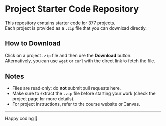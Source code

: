 # Project Starter Code Repository

This repository contains starter code for 377 projects.  
Each project is provided as a `.zip` file that you can download directly.

## How to Download
Click on a project `.zip` file and then use the **Download** button.  
Alternatively, you can use `wget` or `curl` with the direct link to fetch the file.

## Notes
- Files are read-only: do **not** submit pull requests here.  
- Make sure to extract the `.zip` file before starting your work (check the project page for more details).  
- For project instructions, refer to the course website or Canvas.  

---

Happy coding 🚀
